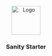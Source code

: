 <div align="center">
  <a href="https://github.com/display-design-studio/template-shopify-theme">
    <img src="https://avatars.githubusercontent.com/u/118281951?s=400&u=3ba5b42657ae2ac1a064b998b6110ea422317790&v=0" alt="Logo" width="80" height="80">
  </a>
    <h3 align="center">Sanity Starter</h3>
</div>
